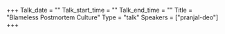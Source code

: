 +++
Talk_date = ""
Talk_start_time = ""
Talk_end_time = ""
Title = "Blameless Postmortem Culture"
Type = "talk"
Speakers = ["pranjal-deo"]
+++

